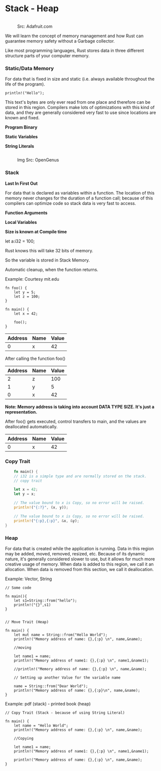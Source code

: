 # Stack - Heap

<figure><img src="../.gitbook/assets/learn_arduino_Stack_Operation.gif" alt=""><figcaption><p>Src: Adafruit.com</p></figcaption></figure>

We will learn the concept of memory management and how Rust can guarantee memory safety without a Garbage collector.

Like most programming languages, Rust stores data in three different structure parts of your computer memory.

### Static/Data Memory

For data that is fixed in size and static (i.e. always available throughout the life of the program).&#x20;

```
println!("Hello");
```

This text's bytes are only ever read from one place and therefore can be stored in this region. Compilers make lots of optimizations with this kind of data, and they are generally considered very fast to use since locations are known and fixed.

**Program Binary**

**Static Variables**

**String Literals**

<figure><img src="../.gitbook/assets/stack_static_global_memory.jpg" alt=""><figcaption><p>Img Src: OpenGenus</p></figcaption></figure>

### **Stack**

**Last In First Out**

For data that is declared as variables within a function. The location of this memory never changes for the duration of a function call; because of this compilers can optimize code so stack data is very fast to access.

**Function Arguments**

**Local Variables**

**Size is known at Compile time**

let a:i32 = 100;

Rust knows this will take 32 bits of memory.

So the variable is stored in Stack Memory.

Automatic cleanup, when the function returns.

Example: Courtesy mit.edu

```
fn foo() {
    let y = 5;
    let z = 100;
}

fn main() {
    let x = 42;

    foo();
}
```



| Address | Name | Value |
| ------- | ---- | ----- |
| 0       | x    | 42    |

After calling the function foo()



| Address | Name | Value |
| ------- | ---- | ----- |
| 2       | z    | 100   |
| 1       | y    | 5     |
| 0       | x    | 42    |

**Note: Memory address is taking into account DATA TYPE SIZE. It's just a representation.**

After foo() gets executed, control transfers to main, and the values are deallocated automatically.

| Address | Name | Value |
| ------- | ---- | ----- |
| 0       | x    | 42    |

### Copy Trait

```rust
    fn main() {
    // i32 is a simple type and are normally stored on the stack.
    // copy trait

    let x = 42;
    let y = x; 

    // The value bound to x is Copy, so no error will be raised.
    println!("{:?}", (x, y));

    // The value bound to x is Copy, so no error will be raised.
    println!("{:p},{:p}", &x, &y);
}

```

### **Heap**

For data that is created while the application is running. Data in this region may be added, moved, removed, resized, etc. Because of its dynamic nature, it's generally considered slower to use, but it allows for much more creative usage of memory. When data is added to this region, we call it an allocation. When data is removed from this section, we call it deallocation.

Example: Vector, String

```
// Some code

fn main(){
    let s1=String::from("hello");
    println!("{}",s1)
}
```

<figure><img src="../.gitbook/assets/string_heap_memory.png" alt=""><figcaption></figcaption></figure>

```
// Move Trait (Heap)

fn main() {
    let mut name = String::from("Hello World");
    println!("Memory address of name: {},{:p} \n", name,&name);

    //moving

    let name1 = name;
    println!("Memory address of name1: {},{:p} \n", name1,&name1);
    
    //println!("Memory address of name: {},{:p} \n", name,&name);

    // Setting up another Value for the variable name

    name = String::from("Dear World");
    println!("Memory address of name: {},{:p}\n", name,&name);
}
```

Example: pdf (stack) - printed book (heap)

```
// Copy Trait (Stack - because of using String Literal)

fn main() {
    let name = "Hello World";
    println!("Memory address of name: {},{:p} \n", name,&name);

    //Copying

    let name1 = name;
    println!("Memory address of name1: {},{:p} \n", name1,&name1);
    
    println!("Memory address of name: {},{:p} \n", name,&name);
}
```

